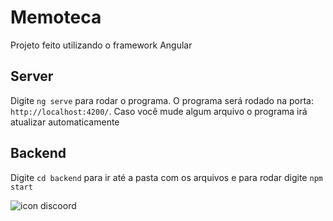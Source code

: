 # Memoteca

Projeto feito utilizando o framework Angular

## Server

Digite `ng serve` para rodar o programa. O programa será rodado na porta: `http://localhost:4200/`. Caso você mude algum arquivo o programa irá atualizar automaticamente

## Backend

Digite `cd backend` para ir até a pasta com os arquivos e para rodar digite `npm start`

![icon discoord](https://user-images.githubusercontent.com/106892141/206542704-b63bc4f1-2120-4694-a314-e06e9eae0505.jpg)

